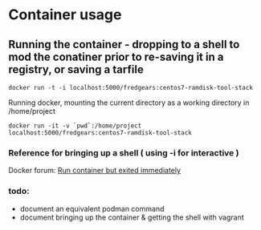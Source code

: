 # Container usage

## Running the container - dropping to a shell to mod the conatiner prior to re-saving it in a registry, or saving a tarfile

```
docker run -t -i localhost:5000/fredgears:centos7-ramdisk-tool-stack
```

Running docker, mounting the current directory as a working directory in /home/project

```
docker run -it -v `pwd`:/home/project localhost:5000/fredgears:centos7-ramdisk-tool-stack
```

### Reference for bringing up a shell ( using -i for interactive )

Docker forum: [Run container but exited immediately](https://forums.docker.com/t/run-container-but-exited-immediately/18811)

### todo:

* document an equivalent podman command
* document bringing up the container & getting the shell with vagrant



